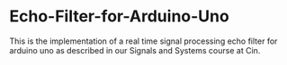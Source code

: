 # Echo-Filter-for-Arduino-Uno
This is the implementation of a real time signal processing echo filter for arduino uno as described in our Signals and Systems course at Cin.
